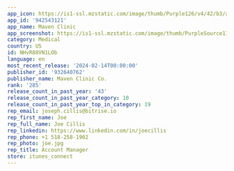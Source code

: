 ```yaml
---
app_icon: https://is1-ssl.mzstatic.com/image/thumb/Purple126/v4/42/b3/af/42b3af20-cd2a-09fa-c3e1-9f6f22624dcf/AppIcon-0-0-1x_U007ephone-0-0-85-220.png/1024x1024bb.png
app_id: '942543121'
app_name: Maven Clinic
app_screenshot: https://is1-ssl.mzstatic.com/image/thumb/PurpleSource116/v4/3e/dc/29/3edc2949-1ed2-bee8-55a8-1e8dac5183b3/2c36e6c5-86bd-418c-8a26-7f8e365daf52_AppStore_01_1242x2208.png/1242x2208bb.png
category: Medical
country: US
id: NHvR88VN1LOb
language: en
most_recent_release: '2024-02-14T00:00:00'
publisher_id: '932640762'
publisher_name: Maven Clinic Co.
rank: '285'
release_count_in_past_year: '43'
release_count_in_past_year_category: 10
release_count_in_past_year_top_in_category: 19
rep_email: joseph.cillis@bitrise.io
rep_first_name: Joe
rep_full_name: Joe Cillis
rep_linkedin: https://www.linkedin.com/in/joecillis
rep_phone: +1 518-258-1902
rep_photo: joe.jpg
rep_title: Account Manager
store: itunes_connect
---
```

